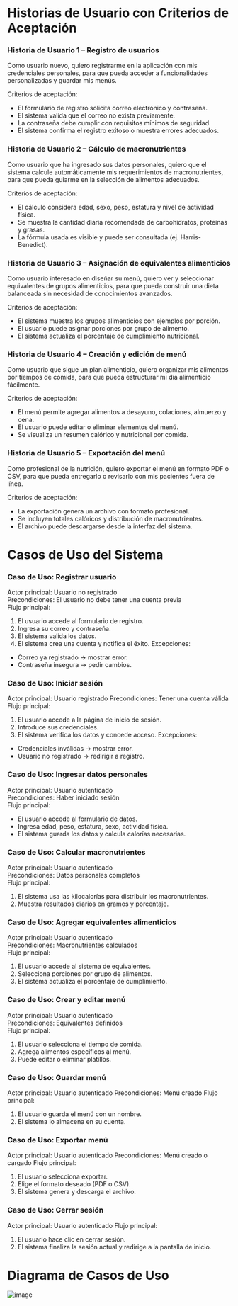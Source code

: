 # Historias de Usuario con Criterios de Aceptación
### Historia de Usuario 1 – Registro de usuarios
Como usuario nuevo,
quiero registrarme en la aplicación con mis credenciales personales,
para que pueda acceder a funcionalidades personalizadas y guardar mis menús.

Criterios de aceptación:
- El formulario de registro solicita correo electrónico y contraseña.
- El sistema valida que el correo no exista previamente.
- La contraseña debe cumplir con requisitos mínimos de seguridad.
- El sistema confirma el registro exitoso o muestra errores adecuados.

### Historia de Usuario 2 – Cálculo de macronutrientes
Como usuario que ha ingresado sus datos personales,
quiero que el sistema calcule automáticamente mis requerimientos de macronutrientes,
para que pueda guiarme en la selección de alimentos adecuados.

Criterios de aceptación:
- El cálculo considera edad, sexo, peso, estatura y nivel de actividad física.
- Se muestra la cantidad diaria recomendada de carbohidratos, proteínas y grasas.
- La fórmula usada es visible y puede ser consultada (ej. Harris-Benedict).

### Historia de Usuario 3 – Asignación de equivalentes alimenticios
Como usuario interesado en diseñar su menú,
quiero ver y seleccionar equivalentes de grupos alimenticios,
para que pueda construir una dieta balanceada sin necesidad de conocimientos avanzados.

Criterios de aceptación:
- El sistema muestra los grupos alimenticios con ejemplos por porción.
- El usuario puede asignar porciones por grupo de alimento.
- El sistema actualiza el porcentaje de cumplimiento nutricional.

### Historia de Usuario 4 – Creación y edición de menú
Como usuario que sigue un plan alimenticio,
quiero organizar mis alimentos por tiempos de comida,
para que pueda estructurar mi día alimenticio fácilmente.

Criterios de aceptación:
- El menú permite agregar alimentos a desayuno, colaciones, almuerzo y cena.
- El usuario puede editar o eliminar elementos del menú.
- Se visualiza un resumen calórico y nutricional por comida.

### Historia de Usuario 5 – Exportación del menú
Como profesional de la nutrición,
quiero exportar el menú en formato PDF o CSV,
para que pueda entregarlo o revisarlo con mis pacientes fuera de línea.

Criterios de aceptación:
- La exportación genera un archivo con formato profesional.
- Se incluyen totales calóricos y distribución de macronutrientes.
- El archivo puede descargarse desde la interfaz del sistema.

# Casos de Uso del Sistema
### Caso de Uso: Registrar usuario
Actor principal: Usuario no registrado  
Precondiciones: El usuario no debe tener una cuenta previa  
Flujo principal:  
1. El usuario accede al formulario de registro.
2. Ingresa su correo y contraseña.
3. El sistema valida los datos.
4. El sistema crea una cuenta y notifica el éxito.
Excepciones:  
- Correo ya registrado → mostrar error.
- Contraseña insegura → pedir cambios.

### Caso de Uso: Iniciar sesión
Actor principal: Usuario registrado
Precondiciones: Tener una cuenta válida
Flujo principal:
1. El usuario accede a la página de inicio de sesión.
2. Introduce sus credenciales.
3. El sistema verifica los datos y concede acceso.
Excepciones:
- Credenciales inválidas → mostrar error.
- Usuario no registrado → redirigir a registro.

### Caso de Uso: Ingresar datos personales
Actor principal: Usuario autenticado  
Precondiciones: Haber iniciado sesión  
Flujo principal:
- El usuario accede al formulario de datos.
- Ingresa edad, peso, estatura, sexo, actividad física.
- El sistema guarda los datos y calcula calorías necesarias.

### Caso de Uso: Calcular macronutrientes
Actor principal: Usuario autenticado  
Precondiciones: Datos personales completos  
Flujo principal:
1. El sistema usa las kilocalorías para distribuir los macronutrientes.
2. Muestra resultados diarios en gramos y porcentaje.

### Caso de Uso: Agregar equivalentes alimenticios
Actor principal: Usuario autenticado  
Precondiciones: Macronutrientes calculados  
Flujo principal:
1. El usuario accede al sistema de equivalentes.
2. Selecciona porciones por grupo de alimentos.
3. El sistema actualiza el porcentaje de cumplimiento.

### Caso de Uso: Crear y editar menú
Actor principal: Usuario autenticado  
Precondiciones: Equivalentes definidos  
Flujo principal:
1. El usuario selecciona el tiempo de comida.
2. Agrega alimentos específicos al menú.
3. Puede editar o eliminar platillos.

### Caso de Uso: Guardar menú
Actor principal: Usuario autenticado
Precondiciones: Menú creado
Flujo principal:
1. El usuario guarda el menú con un nombre.
2. El sistema lo almacena en su cuenta.

### Caso de Uso: Exportar menú
Actor principal: Usuario autenticado
Precondiciones: Menú creado o cargado
Flujo principal:
1. El usuario selecciona exportar.
2. Elige el formato deseado (PDF o CSV).
3. El sistema genera y descarga el archivo.

### Caso de Uso: Cerrar sesión
Actor principal: Usuario autenticado 
Flujo principal:
1. El usuario hace clic en cerrar sesión.
2. El sistema finaliza la sesión actual y redirige a la pantalla de inicio.

# Diagrama de Casos de Uso
  ![image](https://github.com/user-attachments/assets/980de064-4ee6-445b-85b2-f39ff72a7953)
